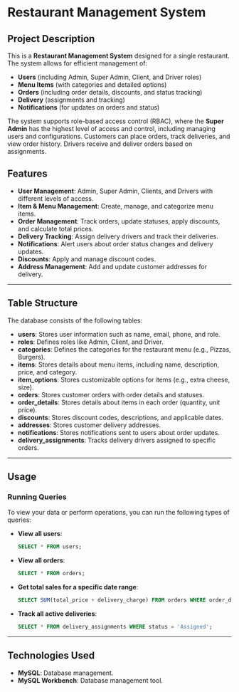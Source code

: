 # Restaurant Management System

## Project Description

This is a **Restaurant Management System** designed for a single restaurant. The system allows for efficient management of:

- **Users** (including Admin, Super Admin, Client, and Driver roles)
- **Menu Items** (with categories and detailed options)
- **Orders** (including order details, discounts, and status tracking)
- **Delivery** (assignments and tracking)
- **Notifications** (for updates on orders and status)

The system supports role-based access control (RBAC), where the **Super Admin** has the highest level of access and control, including managing users and configurations. Customers can place orders, track deliveries, and view order history. Drivers receive and deliver orders based on assignments.

## Features

- **User Management**: Admin, Super Admin, Clients, and Drivers with different levels of access.
- **Item & Menu Management**: Create, manage, and categorize menu items.
- **Order Management**: Track orders, update statuses, apply discounts, and calculate total prices.
- **Delivery Tracking**: Assign delivery drivers and track their deliveries.
- **Notifications**: Alert users about order status changes and delivery updates.
- **Discounts**: Apply and manage discount codes.
- **Address Management**: Add and update customer addresses for delivery.

---

## Table Structure

The database consists of the following tables:

- **users**: Stores user information such as name, email, phone, and role.
- **roles**: Defines roles like Admin, Client, and Driver.
- **categories**: Defines the categories for the restaurant menu (e.g., Pizzas, Burgers).
- **items**: Stores details about menu items, including name, description, price, and category.
- **item_options**: Stores customizable options for items (e.g., extra cheese, size).
- **orders**: Stores customer orders with order details and statuses.
- **order_details**: Stores details about items in each order (quantity, unit price).
- **discounts**: Stores discount codes, descriptions, and applicable dates.
- **addresses**: Stores customer delivery addresses.
- **notifications**: Stores notifications sent to users about order updates.
- **delivery_assignments**: Tracks delivery drivers assigned to specific orders.

---

## Usage

### Running Queries

To view your data or perform operations, you can run the following types of queries:

- **View all users**:
  ```sql
  SELECT * FROM users;
  ```

- **View all orders**:
  ```sql
  SELECT * FROM orders;
  ```

- **Get total sales for a specific date range**:
  ```sql
  SELECT SUM(total_price + delivery_charge) FROM orders WHERE order_date BETWEEN '2025-01-01' AND '2025-01-31';
  ```

- **Track all active deliveries**:
  ```sql
  SELECT * FROM delivery_assignments WHERE status = 'Assigned';
  ```

---


## Technologies Used

- **MySQL**: Database management.
- **MySQL Workbench**: Database management tool.

